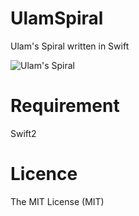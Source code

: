 # UlamSpiral
Ulam's Spiral written in Swift

![Ulam's Spiral](https://raw.githubusercontent.com/wiki/Tikk-Takk/Ulam-sSpiral/images/ulam.gif)

# Requirement
Swift2

# Licence
The MIT License (MIT)
